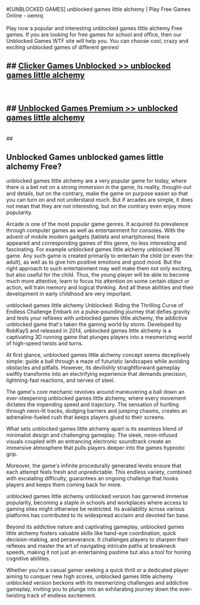 #[UNBLOCKED GAMES] unblocked games little alchemy | Play Free Games Online - oemrq <br>
<br>
Play now a popular and interesting unblocked games little alchemy Free games. If you are looking for free games for school and office, then our Unblocked Games WTF site will help you. You can choose cool, crazy and exciting unblocked games of different genres!


## ##  [Clicker Games Unblocked >> unblocked games little alchemy](http://freeplayer.one?title=unblocked_games_little_alchemy&ref=22)
  <br>

##  ## [Unblocked Games Premium >> unblocked games little alchemy](http://freeplayer.one?title=unblocked_games_little_alchemy&ref=22)
  <br>
  ##



## Unblocked Games unblocked games little alchemy Free?

unblocked games little alchemy are a very popular game for today, where there is a bet not on a strong immersion in the game, its reality, thought-out and details, but on the contrary, make the game on purpose easier so that you can turn on and not understand much. But if arcades are simple, it does not mean that they are not interesting, but on the contrary even enjoy more popularity.

Arcade is one of the most popular game genres. It acquired its prevalence through computer games as well as entertainment for consoles. With the advent of mobile modern gadgets (tablets and smartphones) there appeared and corresponding games of this genre, no less interesting and fascinating. For example unblocked games little alchemy unblocked 76 game. Any such game is created primarily to entertain the child (or even the adult), as well as to give him positive emotions and good mood. But the right approach to such entertainment may well make them not only exciting, but also useful for the child. Thus, the young player will be able to become much more attentive, learn to focus his attention on some certain object or action, will train memory and logical thinking. And all these abilities and their development in early childhood are very important.

unblocked games little alchemy Unblocked: Riding the Thrilling Curve of Endless Challenge
Embark on a pulse-pounding journey that defies gravity and tests your reflexes with unblocked games little alchemy, the addictive unblocked game that's taken the gaming world by storm. Developed by RobKayS and released in 2014, unblocked games little alchemy is a captivating 3D running game that plunges players into a mesmerizing world of high-speed twists and turns.

At first glance, unblocked games little alchemy concept seems deceptively simple: guide a ball through a maze of futuristic landscapes while avoiding obstacles and pitfalls. However, its devilishly straightforward gameplay swiftly transforms into an electrifying experience that demands precision, lightning-fast reactions, and nerves of steel.

The game's core mechanic revolves around maneuvering a ball down an ever-steepening unblocked games little alchemy, where every movement dictates the impending speed and trajectory. The sensation of hurtling through neon-lit tracks, dodging barriers and jumping chasms, creates an adrenaline-fueled rush that keeps players glued to their screens.

What sets unblocked games little alchemy apart is its seamless blend of minimalist design and challenging gameplay. The sleek, neon-infused visuals coupled with an entrancing electronic soundtrack create an immersive atmosphere that pulls players deeper into the games hypnotic grip.

Moreover, the game's infinite procedurally generated levels ensure that each attempt feels fresh and unpredictable. This endless variety, combined with escalating difficulty, guarantees an ongoing challenge that hooks players and keeps them coming back for more.

unblocked games little alchemy unblocked version has garnered immense popularity, becoming a staple in schools and workplaces where access to gaming sites might otherwise be restricted. Its availability across various platforms has contributed to its widespread acclaim and devoted fan base.

Beyond its addictive nature and captivating gameplay, unblocked games little alchemy fosters valuable skills like hand-eye coordination, quick decision-making, and perseverance. It challenges players to sharpen their reflexes and master the art of navigating intricate paths at breakneck speeds, making it not just an entertaining pastime but also a tool for honing cognitive abilities.

Whether you're a casual gamer seeking a quick thrill or a dedicated player aiming to conquer new high scores, unblocked games little alchemy unblocked version beckons with its mesmerizing challenges and addictive gameplay, inviting you to plunge into an exhilarating journey down the ever-twisting track of endless excitement.